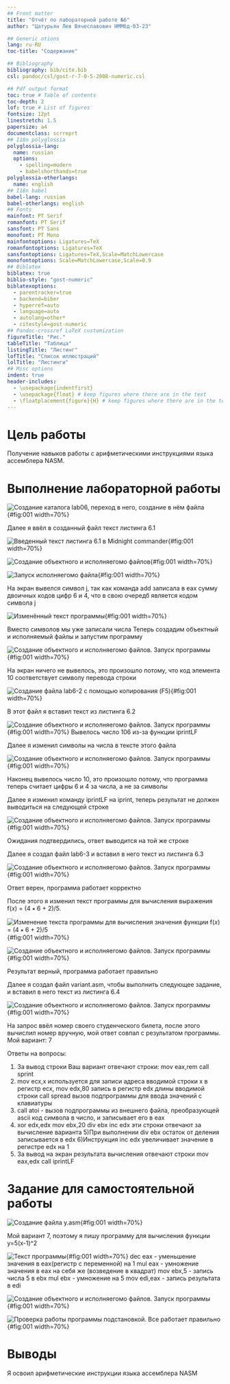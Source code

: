 ```yaml
---
## Front matter
title: "Отчёт по лабораторной работе №6"
author: "Цатурьян Лев Вячеславович НММбд-03-23"

## Generic otions
lang: ru-RU
toc-title: "Содержание"

## Bibliography
bibliography: bib/cite.bib
csl: pandoc/csl/gost-r-7-0-5-2008-numeric.csl

## Pdf output format
toc: true # Table of contents
toc-depth: 2
lof: true # List of figures
fontsize: 12pt
linestretch: 1.5
papersize: a4
documentclass: scrreprt
## I18n polyglossia
polyglossia-lang:
  name: russian
  options:
	- spelling=modern
	- babelshorthands=true
polyglossia-otherlangs:
  name: english
## I18n babel
babel-lang: russian
babel-otherlangs: english
## Fonts
mainfont: PT Serif
romanfont: PT Serif
sansfont: PT Sans
monofont: PT Mono
mainfontoptions: Ligatures=TeX
romanfontoptions: Ligatures=TeX
sansfontoptions: Ligatures=TeX,Scale=MatchLowercase
monofontoptions: Scale=MatchLowercase,Scale=0.9
## Biblatex
biblatex: true
biblio-style: "gost-numeric"
biblatexoptions:
  - parentracker=true
  - backend=biber
  - hyperref=auto
  - language=auto
  - autolang=other*
  - citestyle=gost-numeric
## Pandoc-crossref LaTeX customization
figureTitle: "Рис."
tableTitle: "Таблица"
listingTitle: "Листинг"
lofTitle: "Список иллюстраций"
lolTitle: "Листинги"
## Misc options
indent: true
header-includes:
  - \usepackage{indentfirst}
  - \usepackage{float} # keep figures where there are in the text
  - \floatplacement{figure}{H} # keep figures where there are in the text
---
```


# Цель работы

Получение навыков работы с арифметическими инструкциями языка ассемблера NASM.

# Выполнение лабораторной работы

![Создание каталога lab06, переход в него, создание в нём файла](image/1.png){#fig:001 width=70%}

Далее я ввёл в созданный файл текст листинга 6.1

![Введенный текст листинга 6.1 в Midnight commander](image/2.png){#fig:001 width=70%}

![Создание объектного и исполняегомо файлов](image/3.png){#fig:001 width=70%}

![Запуск исполняегомо файла](image/4.png){#fig:001 width=70%}

На экран вывелся символ j, так как команда add записала в eax сумму двоичных кодов цифр 6 и 4, что в свою очередб является кодом символа j 

![Изменённый текст программы](image/5.png){#fig:001 width=70%}

Вместо символов мы уже записали числа
Теперь создадим объектный и исполняемый файлы и запустим программу

![Создание объектного и исполняегомо файлов. Запуск программы](image/6.png){#fig:001 width=70%}

На экран ничего не вывелось, это произошло потому, что код элемента 10 соответствует символу перевода строки

![Создание файла lab6-2 с помощью копирования (F5)](image/7.png){#fig:001 width=70%}

В этот файл я вставил текст из листинга 6.2

![Создание объектного и исполняегомо файлов. Запуск программы](image/8.png){#fig:001 width=70%}
Вывелось число 106 из-за функции iprintLF

Далее я изменил символы на числа в тексте этого файла

![Создание объектного и исполняегомо файлов. Запуск программы](image/9.png){#fig:001 width=70%}

Наконец вывелось число 10, это произошло потому, что программа теперь считает цифры 6 и 4 за числа, а не за символы

Далее я изменил команду iprintLF на iprint, теперь результат не должен выводиться на следующей строке

![Создание объектного и исполняегомо файлов. Запуск программы](image/10.png){#fig:001 width=70%}

Ожидания подтвердились, ответ выводится на той же строке

Далее я создал файл lab6-3 и вставил в него текст из листинга 6.3 

![Создание объектного и исполняегомо файлов. Запуск программы](image/11.png){#fig:001 width=70%}

Ответ верен, программа работает корректно

После этого я изменил текст программы для вычисления выражения f(𝑥) = (4 ∗ 6 + 2)/5.

![Изменение текста программы для вычисления значения функции f(𝑥) = (4 ∗ 6 + 2)/5](image/12.png){#fig:001 width=70%}

![Создание объектного и исполняегомо файлов. Запуск программы](image/13.png){#fig:001 width=70%}

Результат верный, программа работает правильно

Далее я создал файл variant.asm, чтобы выполнить следующее задание, и вставил в него текст из листинга 6.4
 
![Создание объектного и исполняегомо файлов. Запуск программы](image/14.png){#fig:001 width=70%}

На запрос ввёл номер своего студенческого билета, после этого вычислил номер вручную, мой ответ совпал с результатом программы. Мой вариант: 7

Ответы на вопросы:
1) За вывод строки Ваш вариант отвечают строки:
mov eax,rem
call sprint
2) mov ecx,x используется для записи адреса вводимой строки х в регистр ecx,
mov edx,80 запись в регистр edx длины вводимой строки
call spread вызов подпрограммы для ввода значений с клавиатуры
3) call atoi - вызов подпрограммы из внешнего файла, преобразующей ascii код символа в число, и записывает его в eax
4) xor edx,edx
mov ebx,20
div ebx
inc edx
эти строки отвечают за вычисление варианта
5)При выполнении div ebx остаток от деления записывается в edx
6)Инструкция inc edx увеличивает значение в регистре edx на 1
7) За вывод на экран результата вычисления отвечают строки
mov eax,edx
call iprintLF

# Задание для самостоятельной работы

![Создание файла y.asm](image/15.png){#fig:001 width=70%}

Мой вариант 7, поэтому я пишу программу для вычисления функции y=5(x-1)^2

![Текст программы](image/16.png){#fig:001 width=70%}
dec eax - уменьшение значения в eax(регистр с переменной) на 1
mul eax - умножение значения в eax на себя же (возведение в квадрат)
mov ebx,5 - запись числа 5 в ebx
mul ebx - умножение на 5
mov edi,eax - запись результата в edi

![Создание объектного и исполняегомо файлов. Запуск программы](image/17.png){#fig:001 width=70%}

![Проверка работы программы подстановкой. Все работает правильно](image/18.png){#fig:001 width=70%}

# Выводы
Я освоил арифметические инструкции языка ассемблера NASM
